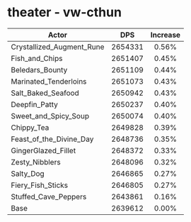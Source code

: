 # theater - vw-cthun
| Actor | DPS | Increase |
|---|:---:|:---:|
|Crystallized_Augment_Rune|2654331|0.56%|
|Fish_and_Chips|2651407|0.45%|
|Beledars_Bounty|2651109|0.44%|
|Marinated_Tenderloins|2651073|0.43%|
|Salt_Baked_Seafood|2650942|0.43%|
|Deepfin_Patty|2650237|0.40%|
|Sweet_and_Spicy_Soup|2650074|0.40%|
|Chippy_Tea|2649828|0.39%|
|Feast_of_the_Divine_Day|2648736|0.35%|
|GingerGlazed_Fillet|2648372|0.33%|
|Zesty_Nibblers|2648096|0.32%|
|Salty_Dog|2646865|0.27%|
|Fiery_Fish_Sticks|2646805|0.27%|
|Stuffed_Cave_Peppers|2643861|0.16%|
|Base|2639612|0.00%|
